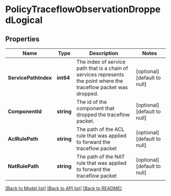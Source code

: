 # PolicyTraceflowObservationDroppedLogical

## Properties
Name | Type | Description | Notes
------------ | ------------- | ------------- | -------------
**ServicePathIndex** | **int64** | The index of service path that is a chain of services represents the point where the traceflow packet was dropped.  | [optional] [default to null]
**ComponentId** | **string** | The id of the component that dropped the traceflow packet. | [optional] [default to null]
**AclRulePath** | **string** | The path of the ACL rule that was applied to forward the traceflow packet | [optional] [default to null]
**NatRulePath** | **string** | The path of the NAT rule that was applied to forward the traceflow packet | [optional] [default to null]

[[Back to Model list]](../README.md#documentation-for-models) [[Back to API list]](../README.md#documentation-for-api-endpoints) [[Back to README]](../README.md)

